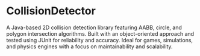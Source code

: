 # CollisionDetector
A Java-based 2D collision detection library featuring AABB, circle, and polygon intersection algorithms. Built with an object-oriented approach and tested using JUnit for reliability and accuracy. Ideal for games, simulations, and physics engines with a focus on maintainability and scalability.
